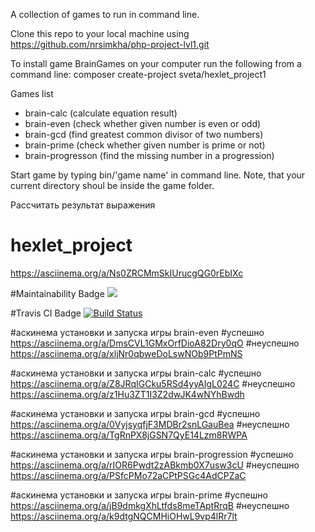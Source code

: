A collection of games to run in command line.

Clone this repo to your local machine using https://github.com/nrsimkha/php-project-lvl1.git

To install game BrainGames on your computer run the following from a command line:
composer create-project sveta/hexlet_project1

Games list
- brain-calc (calculate equation result)
- brain-even (check whether given number is even or odd)
- brain-gcd (find greatest common divisor of two numbers)
- brain-prime (check whether given number is prime or not)
- brain-progresson (find the missing number in a progression)

Start game by typing bin/'game name' in command line. Note, that your current directory shoul be inside the game folder.

Рассчитать результат выражения
# hexlet_project
https://asciinema.org/a/Ns0ZRCMmSkIUrucgQG0rEbIXc

#Maintainability Badge
<a href="https://codeclimate.com/github/nrsimkha/php-project-lvl1/maintainability"><img src="https://api.codeclimate.com/v1/badges/da5900d6fb5c8f9bfbeb/maintainability" /></a>

#Travis CI Badge
<a href="https://travis-ci.org/nrsimkha/php-project-lvl1"><img src="https://travis-ci.org/nrsimkha/php-project-lvl1.svg?branch=master" alt="Build Status"/></a>

#аскинема установки и запуска игры brain-even
#успешно
https://asciinema.org/a/DmsCVL1GMxOrfDioA82Dry0qO
#неуспешно
https://asciinema.org/a/xljNr0qbweDoLswNOb9PtPmNS

#аскинема установки и запуска игры brain-calc
#успешно
https://asciinema.org/a/Z8JRqIGCku5RSd4yyAIgL024C
#неуспешно
https://asciinema.org/a/z1Hu3ZT1I3Z2dwJK4wNYhBwdh

#аскинема установки и запуска игры brain-gcd
#успешно
https://asciinema.org/a/0VyjsyqfjF3MDBr2snLGauBea
#неуспешно
https://asciinema.org/a/TgRnPX8jGSN7QyE14Lzm8RWPA

#аскинема установки и запуска игры brain-progression
#успешно
https://asciinema.org/a/rIOR6Pwdt2zABkmb0X7usw3cU
#неуспешно
https://asciinema.org/a/PSfcPMo72aCPtPSGc4AdCPZaC

#аскинема установки и запуска игры brain-prime
#успешно
https://asciinema.org/a/jB9dmkgXhLtfds8meTAptRrqB
#неуспешно
https://asciinema.org/a/k9dtgNQCMHiOHwL9vp4lRr7lt





